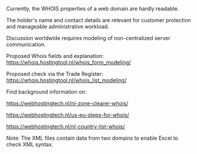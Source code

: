 Currently, the WHOIS properties of a web domain are hardly readable.

The holder's name and contact details are relevant for customer protection and manageable administrative workload.

Discussion worldwide requires modeling of non-centralized server communication.

Proposed Whois fields and explanation: https://whois.hostingtool.nl/whois_form_modeling/

Proposed check via the Trade Register: https://whois.hostingtool.nl/whois_list_modeling/

Find background information on:

https://webhostingtech.nl/nl-zone-clearer-whois/

https://webhostingtech.nl/us-eu-steps-for-whois/

https://webhostingtech.nl/nl-country-list-whois/

Note: The XML files contain data from two domains to enable Excel to check XML syntax.
